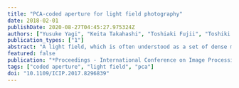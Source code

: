 ```yaml
---
title: "PCA-coded aperture for light field photography"
date: 2018-02-01
publishDate: 2020-08-27T04:45:27.975324Z
authors: ["Yusuke Yagi", "Keita Takahashi", "Toshiaki Fujii", "Toshiki Sonoda", "Hajime Nagahara"]
publication_types: ["1"]
abstract: "A light field, which is often understood as a set of dense multi-view images, has been utilized in various 2D/3D applications. Efficient light field acquisition using a coded aperture camera is the target problem considered in this paper. Specifically, the entire light field, which consists of many images, should be reconstructed from only a few images that are captured through different aperture patterns. In previous work, this problem has often been discussed from the context of compressed sensing (CS). In contrast, we formulated this problem from the perspective of principal component analysis (PCA) to derive optimal non-negative aperture patterns and a straight-forward reconstruction algorithm. Even though it is based on a conventional technique, our method has proven to be more accurate and much faster than a state-of-the-art CS-based method."
featured: false
publication: "*Proceedings - International Conference on Image Processing, ICIP*"
tags: ["coded aperture", "light field", "pca"]
doi: "10.1109/ICIP.2017.8296839"
---
```


